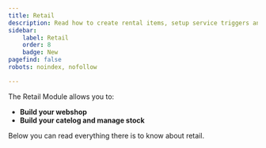 ```yaml
---
title: Retail
description: Read how to create rental items, setup service triggers and assign gear to participants
sidebar:
    label: Retail
    order: 8
    badge: New
pagefind: false
robots: noindex, nofollow

---
```


The Retail Module allows you to:

- **Build your webshop**
- **Build your catelog and manage stock**

Below you can read everything there is to know about retail.

